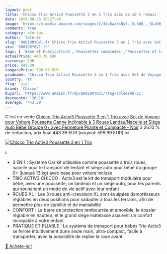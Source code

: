 ```yaml
---
layout: post
title: 'Chicco Trio Activ3 Poussette 3 en 1 Trio avec 26.10 % rabais '
date: 2021-08-26 20:27:48
image: 'https://m.media-amazon.com/images/I/41u8wz4sNyS._SL500_._SL400_.jpg'
comments: true
category: ofertas
author: 'tole.es'
slug: 'B0819RYGV1-fr Chicco Trio Activ3 Poussette 3 en 1 Trio avec Set de...'
sku: 'B0819RYGV1-fr'
tags: [ 'Bébé et Puériculture','Poussettes combinées','Poussettes et landaus','Poussettes, landaus et accessoires','chicco', ]
actualPrice: 443.39 EUR
currency: EUR
price: 443.39
comparePrice: 599.99 EUR
prodname: 'Chicco Trio Activ3 Poussette 3 en 1 Trio avec Set de Voyage pour Voiture  Poussette Canne Inclinable à 3 Roues  Landau/Nacelle et Siège Auto Bébé Groupe 0+  avec Fermeture Pliante et Compacte - Noir'
country: 'fr'
flag: '🇫🇷'
brand: 'Chicco'
buyurl: 'https://www.amazon.fr/dp/B0819RYGV1/?tag=tolees0d-21'
descuento: '26.10'
average: '443.39'
---
```


C'est en vente [Chicco Trio Activ3 Poussette 3 en 1 Trio avec Set de Voyage pour Voiture  Poussette Canne Inclinable à 3 Roues  Landau/Nacelle et Siège Auto Bébé Groupe 0+  avec Fermeture Pliante et Compacte - Noir](https://www.amazon.fr/dp/B0819RYGV1/?tag=tolees0d-21)  à  26.10 % de réduction, prix final  443.39 EUR (original: 599.99 EUR) ici:

[![Chicco Trio Activ3 Poussette 3 en 1 Trio](https://m.media-amazon.com/images/I/41u8wz4sNyS._SL500_._SL400_.jpg)](https://www.amazon.fr/dp/B0819RYGV1/?tag=tolees0d-21)

ℹ️:

- 3 EN 1 : Système Car kit utilisable comme poussette à trois roues, nacelle pour le transport de lenfant et siège auto pour bébé du groupe 0+ (jusquà 13 kg) avec base pour voiture incluse
- TRIO ACTIV3 CHICCO : Activ3 est le kit de transport modulaire pour bébé, avec une poussette, un landeau et un siège auto, pour les parents qui souhaitent un mode de vie actif avec leur enfant
- ROUES XL : Les 3 roues anti-crevaison XL sont équipées damortisseurs réglables en deux positions pour sadapter à tous les terrains, afin de permettre plus de stabilité et de maniabilité
- CONFORT : La barre de protection rembourrée et amovible, le dossier réglable en hauteur, et le grand siège matelassé assurent un confort incroyable à votre enfant
- PRATIQUE ET PLIABLE : Le système de transport pour bébés Trio Activ3 se ferme intuitivement dune seule main, ultra-compact, facile à transporter, avec la possibilité de replier la roue avant

[🛒 Achète-le!!](https://www.amazon.fr/dp/B0819RYGV1/?tag=tolees0d-21)

